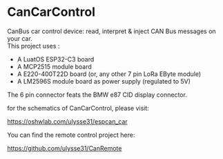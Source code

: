 # CanCarControl
CanBus car control device: read, interpret &amp; inject CAN Bus messages on your car.  
This project uses :
* A LuatOS ESP32-C3 board
* A MCP2515 module board
* A E220-400T22D board (or, any other 7 pin LoRa EByte module)
* A LM2596S module board as power supply (regulated to 5V) 

The 6 pin connector feats the BMW e87 CID display connector.  

for the schematics of CanCarControl, please visit:  

https://oshwlab.com/ulysse31/espcan_car

You can find the remote control project here:  

https://github.com/ulysse31/CanRemote


